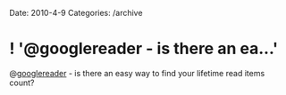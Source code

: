 Date: 2010-4-9
Categories: /archive

# ! '@googlereader - is there an ea...'

@<a href="http://twitter.com/googlereader" class="aktt_username">googlereader</a> - is there an easy way to find your lifetime read items count?
